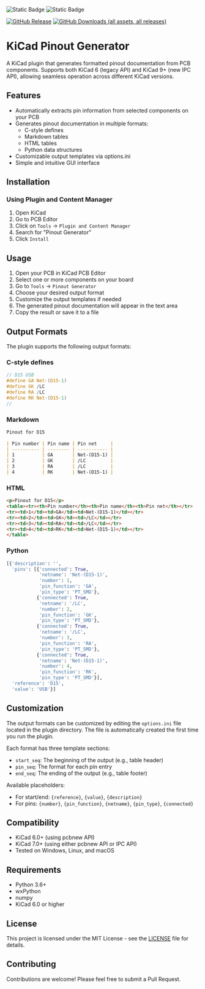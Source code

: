 ![Static Badge](https://img.shields.io/badge/Supports_KiCad-v6%2C_v7%2C_v8%2C_v9-%23314cb0)
![Static Badge](https://img.shields.io/badge/Supports-Windows%2C_Mac%2C_Linux-Green)

[![GitHub Release](https://img.shields.io/github/release/Steffen-W/Import-LIB-KiCad-Plugin.svg)](https://github.com/Steffen-W/Import-LIB-KiCad-Plugin/releases/latest)
[![GitHub Downloads (all assets, all releases)](https://img.shields.io/github/downloads/Steffen-W/KiCad_Pinout/total)](https://github.com/Steffen-W/KiCad_Pinout/releases/latest/download/KiCad_Pinout.zip)

# KiCad Pinout Generator

A KiCad plugin that generates formatted pinout documentation from PCB components. Supports both KiCad 6 (legacy API) and KiCad 9+ (new IPC API), allowing seamless operation across different KiCad versions.

## Features

- Automatically extracts pin information from selected components on your PCB
- Generates pinout documentation in multiple formats:
  - C-style defines
  - Markdown tables
  - HTML tables
  - Python data structures
- Customizable output templates via options.ini
- Simple and intuitive GUI interface

## Installation

### Using Plugin and Content Manager

1. Open KiCad
2. Go to PCB Editor
3. Click on `Tools` → `Plugin and Content Manager`
4. Search for "Pinout Generator"
5. Click `Install`

## Usage

1. Open your PCB in KiCad PCB Editor
2. Select one or more components on your board
3. Go to `Tools` → `Pinout Generator`
4. Choose your desired output format
5. Customize the output templates if needed
6. The generated pinout documentation will appear in the text area
7. Copy the result or save it to a file

## Output Formats

The plugin supports the following output formats:

### C-style defines

```c
// D15 USB
#define GA Net-(D15-1)
#define GK /LC
#define RA /LC
#define RK Net-(D15-1)
//
```

### Markdown

```markdown
Pinout for D15
        
| Pin number | Pin name | Pin net     |
| ---------- | -------- | ----------- |
| 1          | GA       | Net-(D15-1) |
| 2          | GK       | /LC         |
| 3          | RA       | /LC         |
| 4          | RK       | Net-(D15-1) |
```

### HTML

```html
<p>Pinout for D15</p>
<table><tr><th>Pin number</th><th>Pin name</th><th>Pin net</th></tr>
<tr><td>1</td><td>GA</td><td>Net-(D15-1)</td></tr>
<tr><td>2</td><td>GK</td><td>/LC</td></tr>
<tr><td>3</td><td>RA</td><td>/LC</td></tr>
<tr><td>4</td><td>RK</td><td>Net-(D15-1)</td></tr>
</table>
```

### Python

```python
[{'description': '',
  'pins': [{'connected': True,
            'netname': 'Net-(D15-1)',
            'number': 1,
            'pin_function': 'GA',
            'pin_type': 'PT_SMD'},
           {'connected': True,
            'netname': '/LC',
            'number': 2,
            'pin_function': 'GK',
            'pin_type': 'PT_SMD'},
           {'connected': True,
            'netname': '/LC',
            'number': 3,
            'pin_function': 'RA',
            'pin_type': 'PT_SMD'},
           {'connected': True,
            'netname': 'Net-(D15-1)',
            'number': 4,
            'pin_function': 'RK',
            'pin_type': 'PT_SMD'}],
  'reference': 'D15',
  'value': 'USB'}]
```

## Customization

The output formats can be customized by editing the `options.ini` file located in the plugin directory. The file is automatically created the first time you run the plugin.

Each format has three template sections:
- `start_seq`: The beginning of the output (e.g., table header)
- `pin_seq`: The format for each pin entry
- `end_seq`: The ending of the output (e.g., table footer)

Available placeholders:
- For start/end: `{reference}`, `{value}`, `{description}`
- For pins: `{number}`, `{pin_function}`, `{netname}`, `{pin_type}`, `{connected}`

## Compatibility

- KiCad 6.0+ (using pcbnew API)
- KiCad 7.0+ (using either pcbnew API or IPC API)
- Tested on Windows, Linux, and macOS

## Requirements

- Python 3.6+
- wxPython
- numpy
- KiCad 6.0 or higher

## License

This project is licensed under the MIT License - see the [LICENSE](LICENSE) file for details.

## Contributing

Contributions are welcome! Please feel free to submit a Pull Request.